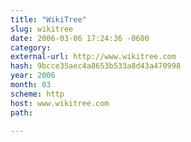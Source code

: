```yaml
---
title: "WikiTree"
slug: wikitree
date: 2006-03-06 17:24:36 -0600
category: 
external-url: http://www.wikitree.com
hash: 9bcce35aec4a8653b533a8d43a470998
year: 2006
month: 03
scheme: http
host: www.wikitree.com
path: 

---
```



